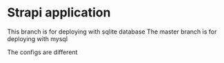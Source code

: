 # Strapi application

This branch is for deploying with sqlite database
The master branch is for deploying with mysql

The configs are different